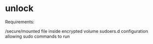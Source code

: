 # unlock

Requirements:

/secure/mounted file inside encrypted volume
sudoers.d configuration allowing sudo commands to run

